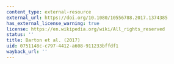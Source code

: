 ```yaml
---
content_type: external-resource
external_url: https://doi.org/10.1080/10556788.2017.1374385
has_external_license_warning: true
license: https://en.wikipedia.org/wiki/All_rights_reserved
status: ''
title: Barton et al. (2017)
uid: 0751148c-c797-4412-a608-911233bffdf1
wayback_url: ''
---
```

